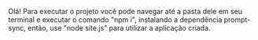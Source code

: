 Olá! Para executar o projeto você pode navegar até a pasta dele em seu terminal e executar o comando "npm i", instalando a dependência prompt-sync, então, use "node site.js" para utilizar a aplicação criada.
